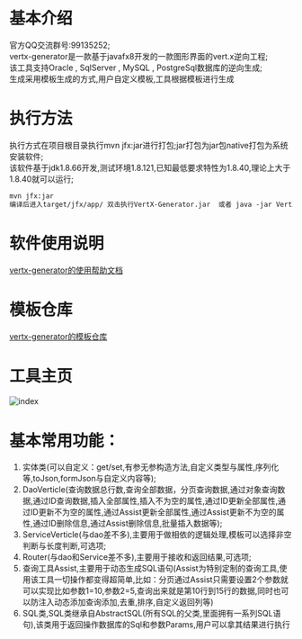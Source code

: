 # 基本介绍
官方QQ交流群号:99135252;<br/>
vertx-generator是一款基于javafx8开发的一款图形界面的vert.x逆向工程;<br/>
该工具支持Oracle , SqlServer , MySQL , PostgreSql数据库的逆向生成;<br/>
生成采用模板生成的方式,用户自定义模板,工具根据模板进行生成<br/>

# 执行方法
执行方式在项目根目录执行mvn jfx:jar进行打包;jar打包为jar包native打包为系统安装软件;<br/>
该软件基于jdk1.8.66开发,测试环境1.8.121,已知最低要求特性为1.8.40,理论上大于1.8.40就可以运行;<br/>
```html
mvn jfx:jar
编译后进入target/jfx/app/ 双击执行VertX-Generator.jar  或者 java -jar VertX-Generator.jar
```

# 软件使用说明
[vertx-generator的使用帮助文档](http://duhua.gitee.io/vertx-generator-doc/)<br/>

# 模板仓库
[vertx-generator的模板仓库](https://github.com/shenzhenMirren/vertx-generator-template)<br/>

# 工具主页<br/>
![index](https://raw.githubusercontent.com/shenzhenMirren/vertx-generator-doc/master/resource/images/index.png)

# 基本常用功能：<br/>
<ol>
<li>实体类(可以自定义：get/set,有参无参构造方法,自定义类型与属性,序列化等,toJson,formJson与自定义内容等);</li>
<li>DaoVerticle(查询数据总行数,查询全部数据，分页查询数据,通过对象查询数据,通过ID查询数据,插入全部属性,插入不为空的属性,通过ID更新全部属性,通过ID更新不为空的属性,通过Assist更新全部属性,通过Assist更新不为空的属性,通过ID删除信息,通过Assist删除信息,批量插入数据等);</li>
<li>ServiceVerticle(与dao差不多),主要用于做相依的逻辑处理,模板可以选择非空判断与长度判断,可选项;</li>
<li>Router(与dao和Service差不多),主要用于接收和返回结果,可选项;</li>
<li>查询工具Assist,主要用于动态生成SQL语句(Assist为特别定制的查询工具,使用该工具一切操作都变得超简单,比如：分页通过Assist只需要设置2个参数就可以实现比如参数1=10,参数2=5,查询出来就是第10行到15行的数据,同时也可以防注入动态添加查询添加,去重,排序,自定义返回列等)</li>
<li>
SQL类,SQL类继承自AbstractSQL(所有SQL的父类,里面拥有一系列SQL语句),该类用于返回操作数据库的Sql和参数Params,用户可以拿其结果进行执行
</li>
</ol>

  


